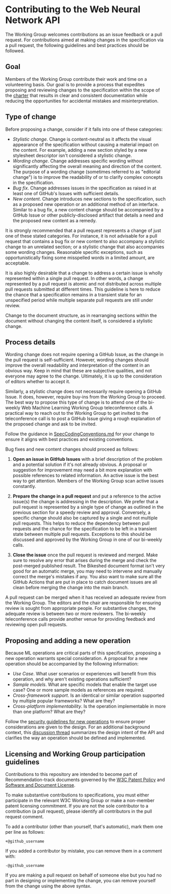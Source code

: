 # Contributing to the Web Neural Network API
The Working Group welcomes contributions as an issue feedback or a pull request. For contributions aimed at making changes in the specification via a pull request, the following guidelines and best practices should be followed.

## Goal
Members of the Working Group contribute their work and time on a volunteering basis. Our goal is to provide a process that expedites proposing and reviewing changes to the specification within the scope of the [charter](https://www.w3.org/2023/04/web-machine-learning-charter.html) that results in clear and consistent documentation while reducing the opportunities for accidental mistakes and misinterpretation.

## Type of change
Before proposing a change, consider if it falls into one of these categories:

- *Stylistic change*. Change is content-neutral as it affects the visual appearance of the specification without causing a material impact on the content. For example, adding a new section styled by a new stylesheet descriptor isn't considered a stylistic change.
- *Wording change*. Change addresses specific wording without significantly affecting the overall meaning and direction of the content. The purpose of a wording change (sometimes referred to as "editorial change") is to improve the readability of or to clarify complex concepts in the specification.
- *Bug fix*. Change addresses issues in the specification as raised in at least one of GitHub's Issues with sufficient details.
- *New content*. Change introduces new sections to the specification, such as a proposed new operation or an additional method of an interface. Similar to a bug fix, a new content change should be accompanied by a GitHub Issue or other publicly-disclosed artifact that details a need and the proposed new content as a remedy.

It is strongly recommended that a pull request represents a change of just one of these stated categories. For instance, it is not advisable for a pull request that contains a bug fix or new content to also accompany a stylistic change to an unrelated section; or a stylistic change that also accompanies some wording changes. Reasonable specific exceptions, such as opportunistically fixing some misspelled words in a limited amount, are acceptable.

It is also highly desirable that a change to address a certain issue is wholly represented within a single pull request. In other words, a change represented by a pull request is atomic and not distributed across multiple pull requests submitted at different times. This guideline is here to reduce the chance that a specification remains in a transient state for an unspecified period while multiple separate pull requests are still under review.

Change to the document structure, as in rearranging sections within the document without changing the content itself, is considered a stylistic change.

## Process details
Wording change does not require opening a GitHub Issue, as the change in the pull request is self-sufficient. However, wording changes should improve the overall readability and interpretation of the content in an obvious way. Keep in mind that these are subjective qualities, and not everyone may agree to the change. Ultimately, it is up to the consideration of editors whether to accept it.

Similarly, a stylistic change does not necessarily require opening a GitHub Issue. It does, however, require buy-ins from the Working Group to proceed. The best way to propose this type of change is to attend one of the bi-weekly Web Machine Learning Working Group teleconference calls. A practical way to reach out to the Working Group to get invited to the teleconference call is to post a GitHub Issue giving a rough explanation of the proposed change and ask to be invited.

Follow the guidance in [SpecCodingConventions.md](SpecCodingConventions.md) for your change to ensure it aligns with best practices and existing conventions.

Bug fixes and new content changes should proceed as follows:
1. **Open an issue in GitHub Issues** with a brief description of the problem and a potential solution if it's not already obvious. A proposal or suggestion for improvement may need a bit more explanation with possible references to related information. An active issue is the best way to get attention. Members of the Working Group scan active issues constantly.
2. **Prepare the change in a pull request** and put a reference to the active issue(s) the change is addressing in the description. We prefer that a pull request is represented by a single type of change as outlined in the previous section for a speedy review and approval. Conversely, a specific change should also be captured by a single and not multiple pull requests. This helps to reduce the dependency between pull requests and the chance for the specification to be left in a transient state between multiple pull requests. Exceptions to this should be discussed and approved by the Working Group in one of our bi-weekly calls.

3. **Close the issue** once the pull request is reviewed and merged. Make sure to resolve any error that arises during the merge and check the post-merged published result. The Bikeshed document format isn't very good for an automatic merge, you may need to intervene and manually correct the merge's mistakes if any. You also want to make sure all the GitHub Actions that are put in place to catch document issues are all clean before merging the change into the main branch.

A pull request can be merged when it has received an adequate review from the Working Group. The editors and the chair are responsible for ensuring review is sought from appropriate people. For substantive changes, the adequate review is between two or more reviewers. The bi-weekly teleconference calls provide another venue for providing feedback and reviewing open pull requests.

## Proposing and adding a new operation
Because ML operations are critical parts of this specification, proposing a new operation warrants special consideration. A proposal for a new operation should be accompanied by the following information:

- *Use Case*. What user scenarios or experiences will benefit from this operation, and why aren't existing operations sufficient?
- *Sample models*. What are specific models that enable the target use case? One or more sample models as references are required.
- *Cross-framework support*. Is an identical or similar operation supported by multiple popular frameworks? What are they?
- *Cross-platform implementability*. Is the operation implementable in more than one platform? What are they?

Follow the [security guidelines for new operations](https://www.w3.org/TR/webnn/#security-new-ops) to ensure proper considerations are given to the design. For an additional background context, this [discussion thread](https://www.w3.org/2021/11/18-webmachinelearning-minutes.html#t02) summarizes the design intent of the API and clarifies the way an operation should be defined and implemented.

## Licensing and Working Group participation guidelines
Contributions to this repository are intended to become part of Recommendation-track documents governed by the [W3C Patent Policy](https://www.w3.org/Consortium/Patent-Policy/) and [Software and Document License](https://www.w3.org/Consortium/Legal/copyright-software).

To make substantive contributions to specifications, you must either participate in the relevant W3C Working Group or make a non-member patent licensing commitment. If you are not the sole contributor to a contribution (a pull request), please identify all contributors in the pull request comment.

To add a contributor (other than yourself, that's automatic), mark them one per line as follows:

```
+@github_username
```

If you added a contributor by mistake, you can remove them in a comment with:

```
-@github_username
```

If you are making a pull request on behalf of someone else but you had no part in designing or implementing the change, you can remove yourself from the change using the above syntax.
